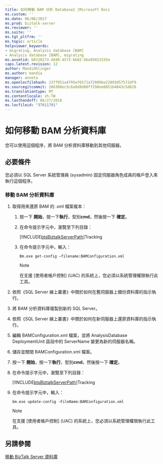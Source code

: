 ```yaml
---
title: 如何移動 BAM 分析 Database2 |Microsoft Docs
ms.custom: ''
ms.date: 06/08/2017
ms.prod: biztalk-server
ms.reviewer: ''
ms.suite: ''
ms.tgt_pltfrm: ''
ms.topic: article
helpviewer_keywords:
- migrating, Analysis database [BAM]
- Analysis database [BAM], migrating
ms.assetid: b0320273-4840-4573-bb82-bba95021535e
caps.latest.revision: 12
author: MandiOhlinger
ms.author: mandia
manager: anneta
ms.openlocfilehash: 237f951a4795ef6571a72989be22893d57572df9
ms.sourcegitcommit: 266308ec5c6a9d8d80ff298ee6051b4843c5d626
ms.translationtype: MT
ms.contentlocale: zh-TW
ms.lasthandoff: 06/27/2018
ms.locfileid: "37011791"
---
```

# <a name="how-to-move-the-bam-analysis-database"></a>如何移動 BAM 分析資料庫
您可以使用這個程序，將 BAM 分析資料庫移動到其他伺服器。  
  
## <a name="prerequisites"></a>必要條件  
 您必須以 SQL Server 系統管理員 (sysadmin) 固定伺服器角色成員的帳戶登入來執行這個程序。  
  
### <a name="to-move-the-bam-analysis-database"></a>移動 BAM 分析資料庫  
  
1. 取得用來還原 BAM 的 .xml 檔案複本：  
  
   1. 按一下 **開始**，按一下**執行**，型別**cmd**，然後按一下 **確定**。  
  
   2. 在命令提示字元中，瀏覽至下列目錄：  
  
       [!INCLUDE[btsBiztalkServerPath](../includes/btsbiztalkserverpath-md.md)]Tracking  
  
   3. 在命令提示字元中，輸入：  
  
      ```  
      Bm.exe get-config –filename:BAMConfiguration.xml  
      ```  
  
      > [!NOTE]
      >  在支援 [使用者帳戶控制] \(UAC) 的系統上，您必須以系統管理權限執行此工具。  
  
2. 依照《SQL Server 線上叢書》中關於如何在舊伺服器上備份資料庫的指示執行。  
  
3. 將 BAM 分析資料庫複製到新的 SQL Server。  
  
4. 依照《SQL Server 線上叢書》中關於如何在新伺服器上還原資料庫的指示執行。  
  
5. 編輯 BAMConfiguration.xml 檔案，並將 AnalysisDatabase DeploymentUnit 區段中的 ServerName 變更為新的伺服器名稱。  
  
6. 儲存並關閉 BAMConfiguration.xml 檔案。  
  
7. 按一下 **開始**，按一下**執行**，型別**cmd**，然後按一下 **確定**。  
  
8. 在命令提示字元中，瀏覽至下列目錄：  
  
    [!INCLUDE[btsBiztalkServerPath](../includes/btsbiztalkserverpath-md.md)]Tracking  
  
9. 在命令提示字元中，輸入：  
  
    ```  
    bm.exe update-config -FileName:BAMConfiguration.xml  
    ```  
  
    > [!NOTE]
    >  在支援 [使用者帳戶控制] \(UAC) 的系統上，您必須以系統管理權限執行此工具。  
  
## <a name="see-also"></a>另請參閱  
 [移動 BizTalk Server 資料庫](../core/moving-biztalk-server-databases.md)